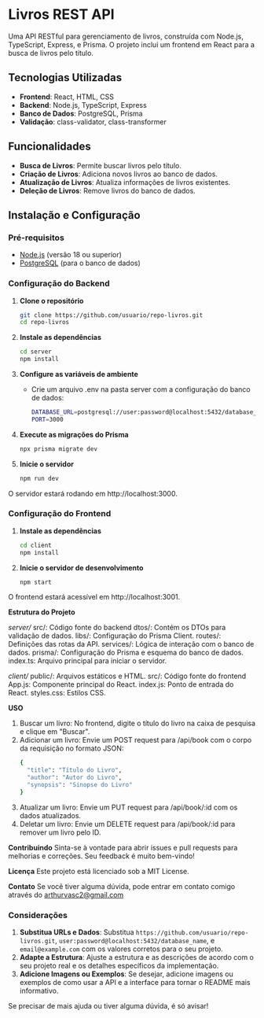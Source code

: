 # Livros REST API

Uma API RESTful para gerenciamento de livros, construída com Node.js, TypeScript, Express, e Prisma. O projeto inclui um frontend em React para a busca de livros pelo título.

## Tecnologias Utilizadas

- **Frontend**: React, HTML, CSS
- **Backend**: Node.js, TypeScript, Express
- **Banco de Dados**: PostgreSQL, Prisma
- **Validação**: class-validator, class-transformer

## Funcionalidades

- **Busca de Livros**: Permite buscar livros pelo título.
- **Criação de Livros**: Adiciona novos livros ao banco de dados.
- **Atualização de Livros**: Atualiza informações de livros existentes.
- **Deleção de Livros**: Remove livros do banco de dados.

## Instalação e Configuração

### Pré-requisitos

- [Node.js](https://nodejs.org/) (versão 18 ou superior)
- [PostgreSQL](https://www.postgresql.org/) (para o banco de dados)

### Configuração do Backend

1. **Clone o repositório**

   ```bash
   git clone https://github.com/usuario/repo-livros.git
   cd repo-livros
2. **Instale as dependências**
   ```bash
   cd server
   npm install
3. **Configure as variáveis de ambiente**
   - Crie um arquivo .env na pasta server com a configuração do banco de dados:
     ```bash
     DATABASE_URL=postgresql://user:password@localhost:5432/database_name
     PORT=3000
4. **Execute as migrações do Prisma**
   ```bash
   npx prisma migrate dev
5. **Inicie o servidor**
   ```bash
   npm run dev
 O servidor estará rodando em http://localhost:3000.

 ### Configuração do Frontend
 
1. **Instale as dependências**
   ```bash
   cd client
   npm install
2. **Inicie o servidor de desenvolvimento**
   ```bash
   npm start
O frontend estará acessível em http://localhost:3001.

**Estrutura do Projeto**

*server/*
src/: Código fonte do backend
dtos/: Contém os DTOs para validação de dados.
libs/: Configuração do Prisma Client.
routes/: Definições das rotas da API.
services/: Lógica de interação com o banco de dados.
prisma/: Configuração do Prisma e esquema do banco de dados.
index.ts: Arquivo principal para iniciar o servidor.

*client/*
public/: Arquivos estáticos e HTML.
src/: Código fonte do frontend
App.js: Componente principal do React.
index.js: Ponto de entrada do React.
styles.css: Estilos CSS.
   
**USO**

1. Buscar um livro: No frontend, digite o título do livro na caixa de pesquisa e clique em "Buscar".
2. Adicionar um livro: Envie um POST request para /api/book com o corpo da requisição no formato JSON:
   ```bash
   {
     "title": "Título do Livro",
     "author": "Autor do Livro",
     "synopsis": "Sinopse do Livro"
   }
3. Atualizar um livro: Envie um PUT request para /api/book/:id com os dados atualizados.
4. Deletar um livro: Envie um DELETE request para /api/book/:id para remover um livro pelo ID.

**Contribuindo**
Sinta-se à vontade para abrir issues e pull requests para melhorias e correções. Seu feedback é muito bem-vindo!

**Licença**
Este projeto está licenciado sob a MIT License.

**Contato**
Se você tiver alguma dúvida, pode entrar em contato comigo através do arthurvasc2@gmail.com

### Considerações
1. **Substitua URLs e Dados**: Substitua `https://github.com/usuario/repo-livros.git`, `user:password@localhost:5432/database_name`, e `email@example.com` com os valores corretos para o seu projeto.
2. **Adapte a Estrutura**: Ajuste a estrutura e as descrições de acordo com o seu projeto real e os detalhes específicos da implementação.
3. **Adicione Imagens ou Exemplos**: Se desejar, adicione imagens ou exemplos de como usar a API e a interface para tornar o README mais informativo.

Se precisar de mais ajuda ou tiver alguma dúvida, é só avisar!




